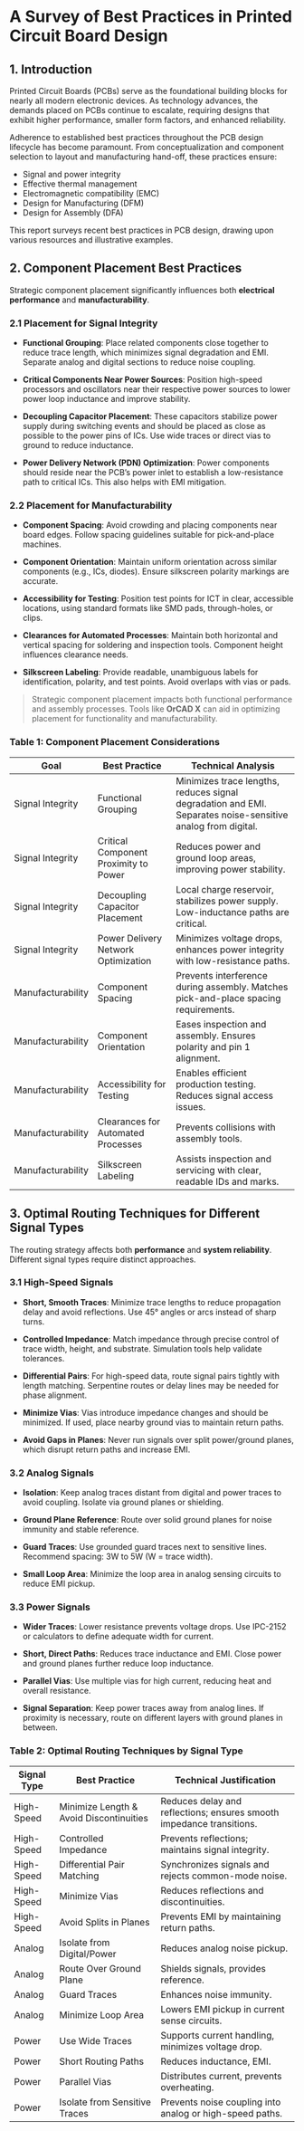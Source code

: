 
# A Survey of Best Practices in Printed Circuit Board Design

## 1. Introduction

Printed Circuit Boards (PCBs) serve as the foundational building blocks for nearly all modern electronic devices. As technology advances, the demands placed on PCBs continue to escalate, requiring designs that exhibit higher performance, smaller form factors, and enhanced reliability.

Adherence to established best practices throughout the PCB design lifecycle has become paramount. From conceptualization and component selection to layout and manufacturing hand-off, these practices ensure:

- Signal and power integrity  
- Effective thermal management  
- Electromagnetic compatibility (EMC)  
- Design for Manufacturing (DFM)  
- Design for Assembly (DFA)

This report surveys recent best practices in PCB design, drawing upon various resources and illustrative examples.

## 2. Component Placement Best Practices

Strategic component placement significantly influences both **electrical performance** and **manufacturability**.

### 2.1 Placement for Signal Integrity

- **Functional Grouping**: Place related components close together to reduce trace length, which minimizes signal degradation and EMI. Separate analog and digital sections to reduce noise coupling.

- **Critical Components Near Power Sources**: Position high-speed processors and oscillators near their respective power sources to lower power loop inductance and improve stability.

- **Decoupling Capacitor Placement**: These capacitors stabilize power supply during switching events and should be placed as close as possible to the power pins of ICs. Use wide traces or direct vias to ground to reduce inductance.

- **Power Delivery Network (PDN) Optimization**: Power components should reside near the PCB’s power inlet to establish a low-resistance path to critical ICs. This also helps with EMI mitigation.

### 2.2 Placement for Manufacturability

- **Component Spacing**: Avoid crowding and placing components near board edges. Follow spacing guidelines suitable for pick-and-place machines.

- **Component Orientation**: Maintain uniform orientation across similar components (e.g., ICs, diodes). Ensure silkscreen polarity markings are accurate.

- **Accessibility for Testing**: Position test points for ICT in clear, accessible locations, using standard formats like SMD pads, through-holes, or clips.

- **Clearances for Automated Processes**: Maintain both horizontal and vertical spacing for soldering and inspection tools. Component height influences clearance needs.

- **Silkscreen Labeling**: Provide readable, unambiguous labels for identification, polarity, and test points. Avoid overlaps with vias or pads.

> Strategic component placement impacts both functional performance and assembly processes. Tools like **OrCAD X** can aid in optimizing placement for functionality and manufacturability.

### Table 1: Component Placement Considerations

| Goal              | Best Practice                          | Technical Analysis                                                                                         |
|-------------------|-----------------------------------------|-------------------------------------------------------------------------------------------------------------|
| Signal Integrity  | Functional Grouping                     | Minimizes trace lengths, reduces signal degradation and EMI. Separates noise-sensitive analog from digital. |
| Signal Integrity  | Critical Component Proximity to Power   | Reduces power and ground loop areas, improving power stability.                                             |
| Signal Integrity  | Decoupling Capacitor Placement          | Local charge reservoir, stabilizes power supply. Low-inductance paths are critical.                         |
| Signal Integrity  | Power Delivery Network Optimization     | Minimizes voltage drops, enhances power integrity with low-resistance paths.                                |
| Manufacturability | Component Spacing                       | Prevents interference during assembly. Matches pick-and-place spacing requirements.                         |
| Manufacturability | Component Orientation                   | Eases inspection and assembly. Ensures polarity and pin 1 alignment.                                        |
| Manufacturability | Accessibility for Testing               | Enables efficient production testing. Reduces signal access issues.                                         |
| Manufacturability | Clearances for Automated Processes      | Prevents collisions with assembly tools.                                                                   |
| Manufacturability | Silkscreen Labeling                     | Assists inspection and servicing with clear, readable IDs and marks.                                        |

## 3. Optimal Routing Techniques for Different Signal Types

The routing strategy affects both **performance** and **system reliability**. Different signal types require distinct approaches.

### 3.1 High-Speed Signals

- **Short, Smooth Traces**: Minimize trace lengths to reduce propagation delay and avoid reflections. Use 45° angles or arcs instead of sharp turns.

- **Controlled Impedance**: Match impedance through precise control of trace width, height, and substrate. Simulation tools help validate tolerances.

- **Differential Pairs**: For high-speed data, route signal pairs tightly with length matching. Serpentine routes or delay lines may be needed for phase alignment.

- **Minimize Vias**: Vias introduce impedance changes and should be minimized. If used, place nearby ground vias to maintain return paths.

- **Avoid Gaps in Planes**: Never run signals over split power/ground planes, which disrupt return paths and increase EMI.

### 3.2 Analog Signals

- **Isolation**: Keep analog traces distant from digital and power traces to avoid coupling. Isolate via ground planes or shielding.

- **Ground Plane Reference**: Route over solid ground planes for noise immunity and stable reference.

- **Guard Traces**: Use grounded guard traces next to sensitive lines. Recommend spacing: 3W to 5W (W = trace width).

- **Small Loop Area**: Minimize the loop area in analog sensing circuits to reduce EMI pickup.

### 3.3 Power Signals

- **Wider Traces**: Lower resistance prevents voltage drops. Use IPC-2152 or calculators to define adequate width for current.

- **Short, Direct Paths**: Reduces trace inductance and EMI. Close power and ground planes further reduce loop inductance.

- **Parallel Vias**: Use multiple vias for high current, reducing heat and overall resistance.

- **Signal Separation**: Keep power traces away from analog lines. If proximity is necessary, route on different layers with ground planes in between.

### Table 2: Optimal Routing Techniques by Signal Type

| Signal Type | Best Practice                        | Technical Justification                                                             |
|-------------|--------------------------------------|--------------------------------------------------------------------------------------|
| High-Speed  | Minimize Length & Avoid Discontinuities | Reduces delay and reflections; ensures smooth impedance transitions.             |
| High-Speed  | Controlled Impedance                 | Prevents reflections; maintains signal integrity.                                  |
| High-Speed  | Differential Pair Matching           | Synchronizes signals and rejects common-mode noise.                                 |
| High-Speed  | Minimize Vias                        | Reduces reflections and discontinuities.                                            |
| High-Speed  | Avoid Splits in Planes               | Prevents EMI by maintaining return paths.                                           |
| Analog      | Isolate from Digital/Power           | Reduces analog noise pickup.                                                        |
| Analog      | Route Over Ground Plane              | Shields signals, provides reference.                                                |
| Analog      | Guard Traces                         | Enhances noise immunity.                                                            |
| Analog      | Minimize Loop Area                   | Lowers EMI pickup in current sense circuits.                                        |
| Power       | Use Wide Traces                      | Supports current handling, minimizes voltage drop.                                  |
| Power       | Short Routing Paths                  | Reduces inductance, EMI.                                                            |
| Power       | Parallel Vias                        | Distributes current, prevents overheating.                                          |
| Power       | Isolate from Sensitive Traces        | Prevents noise coupling into analog or high-speed paths.                            |


